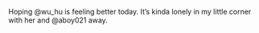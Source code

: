 <!--
id: 183045375
link: http://kevinisom.info/post/183045375/hoping-wu-hu-is-feeling-better-today-its-kinda
slug: hoping-wu-hu-is-feeling-better-today-its-kinda
date: Wed Sep 09 2009 08:02:59 GMT+1200 (NZST)
raw: {"blog_name":"kevinisom","id":183045375,"post_url":"http://kevinisom.info/post/183045375/hoping-wu-hu-is-feeling-better-today-its-kinda","slug":"hoping-wu-hu-is-feeling-better-today-its-kinda","type":"text","date":"2009-09-08 20:02:59 GMT","timestamp":1252440179,"state":"published","format":"html","reblog_key":"keQE0XGr","tags":[],"short_url":"http://tmblr.co/Zw68YyAwGp-","highlighted":[],"feed_item":"http://twitter.com/kev_nz/statuses/3847153813","from_feed_id":"650289","note_count":0,"title":null,"body":"<p>Hoping @wu_hu is feeling better today. It&#8217;s kinda lonely in my little corner with her and @aboy021 away.</p>"}
publish: 2009-09-09
tags: 
title: null
-->


Hoping @wu\_hu is feeling better today. It’s kinda lonely in my little
corner with her and @aboy021 away.


